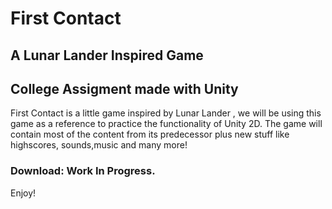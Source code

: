 # First Contact
## A Lunar Lander Inspired Game

## College Assigment made with Unity

First Contact is a little game inspired by Lunar Lander , we will be using this game as a reference to practice the functionality of Unity 2D.
The game will contain most of the content from its predecessor plus new stuff like highscores, sounds,music and many more!

### Download: Work In Progress.

Enjoy!
